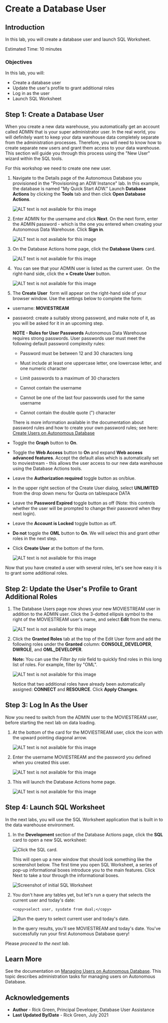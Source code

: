 # Create a Database User

## Introduction

In this lab, you will create a database user and launch SQL Worksheet.

Estimated Time: 10 minutes

### Objectives

In this lab, you will:
* Create a database user
* Update the user's profile to grant additional roles
* Log in as the user
* Launch SQL Worksheet

## **Step 1**: Create a Database User

When you create a new data warehouse, you automatically get an account called ADMIN that is your super administrator user. In the real world, you will definitely want to keep your data warehouse data completely separate from the administration processes. Therefore, you will need to know how to create separate new users and grant them access to your data warehouse. This section will guide you through this process using the "New User" wizard within the SQL tools.

For this workshop we need to create one new user.

1. Navigate to the Details page of the Autonomous Database you provisioned in the "Provisioning an ADW Instance" lab. In this example, the database is named "My Quick Start ADW." Launch **Database Actions** by clicking the **Tools** tab and then click **Open Database Actions**.

    ![ALT text is not available for this image](images/2878884319.png)

2. Enter ADMIN for the username and click **Next**. On the next form, enter the ADMIN password - which is the one you entered when creating your Autonomous Data Warehouse. Click **Sign in**.

    ![ALT text is not available for this image](images/2878884336.png)

3. On the Database Actions home page, click the **Database Users** card.

    ![ALT text is not available for this image](images/2878884369.png)

4.  You can see that your ADMIN user is listed as the current user.  On the right-hand side, click the **+ Create User** button.

    ![ALT text is not available for this image](images/2878884398.png)

5. The **Create User**  form will appear on the right-hand side of your browser window. Use the settings below to complete the form:

 - username: **MOVIESTREAM**
 - password: create a suitably strong password, and make note of it, as you will be asked for it in an upcoming step.

    **NOTE - Rules for User Passwords** Autonomous Data Warehouse requires strong passwords. User passwords user must meet the following default password complexity rules:

    - Password must be between 12 and 30 characters long

    - Must include at least one uppercase letter, one lowercase letter, and one numeric character

    - Limit passwords to a maximum of 30 characters

    - Cannot contain the username

    - Cannot be one of the last four passwords used for the same username

    - Cannot contain the double quote (") character

    There is more information available in the documentation about password rules and how to create your own password rules; see here: [Create Users on Autonomous Database](https://docs.oracle.com/en/cloud/paas/autonomous-database/adbsa/manage-users-create.html#GUID-B5846072-995B-4B81-BDCB-AF530BC42847)

- Toggle the **Graph** button to **On**.
- Toggle the **Web Access** button to **On** and expand **Web access advanced features**. Accept the default alias which is automatically set to moviestream - this allows the user access to our new data warehouse using the Database Actions tools.
- Leave the **Authorization required** toggle button as on/blue. 
- In the upper right section of the Create User dialog, select **UNLIMITED** from the drop down menu for Quota on tablespace DATA
- Leave the **Password Expired** toggle button as off (Note: this controls whether the user will be prompted to change their password when they next login).
- Leave the **Account is Locked** toggle button as off. 
- **Do not** toggle the **OML** button to **On**. We will select this and grant other roles in the next step.
- Click **Create User** at the bottom of the form.

    ![ALT text is not available for this image](images/create-user-dialog.png)

Now that you have created a user with several roles, let's see how easy it is to grant some additional roles.

## **Step 2:** Update the User's Profile to Grant Additional Roles

1. The Database Users page now shows your new MOVIESTREAM user in addition to the ADMIN user. Click the 3-dotted ellipsis symbol to the right of the MOVIESTREAM user's name, and select **Edit** from the menu.

    ![ALT text is not available for this image](images/edit-user.png)

2. Click the **Granted Roles** tab at the top of the Edit User form and add the following roles under the **Granted** column: **CONSOLE\_DEVELOPER**, **DWROLE**, and **OML\_DEVELOPER**.

    **Note:** You can use the *Filter by role* field to quickly find roles in this long list of roles. For example, filter by "OML".

    ![ALT text is not available for this image](images/2878884644.png)

    Notice that two additional roles have already been automatically assigned: **CONNECT** and **RESOURCE**. Click **Apply Changes**. 

## **Step 3:** Log In As the User

Now you need to switch from the ADMIN user to the MOVIESTREAM user, before starting the next lab on data loading.

1. At the bottom of the card for the MOVIESTREAM user, click the icon with the upward pointing diagonal arrow.

    ![ALT text is not available for this image](images/2878885042.png)

2. Enter the username MOVIESTREAM and the password you defined when you created this user.

    ![ALT text is not available for this image](images/2878885088.png)

3. This will launch the Database Actions home page.

    ![ALT text is not available for this image](images/2878885105.png)


## **Step 4:** Launch SQL Worksheet 

In the next labs, you will use the SQL Worksheet application that is built in to the data warehouse environment. 

1. In the **Development** section of the Database Actions page, click the **SQL** card to open a new SQL worksheet:

    ![Click the SQL card.](images/3054194715.png)

    This will open up a new window that should look something like the screenshot below. The first time you open SQL Worksheet, a series of pop-up informational boxes introduce you to the main features. Click Next to take a tour through the informational boxes.

    ![Screenshot of initial SQL Worksheet](images/Picture100-sql-worksheet.png)

2. You don't have any tables yet, but let's run a query that selects the current user and today's date:

    ```
    <copy>select user, sysdate from dual;</copy>
    ```
    ![Run the query to select current user and today's date.](images/query-user-and-date.png)

    In the query results, you'll see MOVIESTREAM and today's date.  You've successfully run your first Autonomous Database query!

Please *proceed to the next lab*.

## Learn More

See the documentation on [Managing Users on Autonomous Database](https://docs.oracle.com/en/cloud/paas/autonomous-database/adbsa/manage.html#GUID-AD7ACC07-AAF7-482A-8845-9C726B1BA86D). This topic describes administration tasks for managing users on Autonomous Database.

## Acknowledgements
* **Author** - Rick Green, Principal Developer, Database User Assistance
* **Last Updated By/Date** - Rick Green, July 2021

